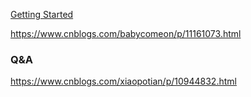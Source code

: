  

[Getting Started](https://spring.io/guides/gs/gateway/)



https://www.cnblogs.com/babycomeon/p/11161073.html



### Q&A

https://www.cnblogs.com/xiaopotian/p/10944832.html